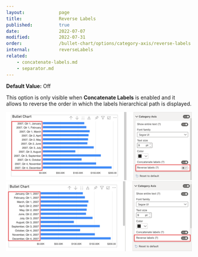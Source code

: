 ```yaml
---
layout:             page
title:              Reverse Labels
published:          true
date:               2022-07-07
modified:   	    2022-07-31
order:              /bullet-chart/options/category-axis/reverse-labels
internal:           reverseLabels
related:
    - concatenate-labels.md
    - separator.md
---
```


**Default Value:** Off

This option is only visible when **Concatenate Labels** is enabled and it allows to reverse the order in which the labels hierarchical path   is displayed.

<img src="images/reverse-labels-off.png" width="700">

<img src="images/reverse-labels-on.png" width="700">


